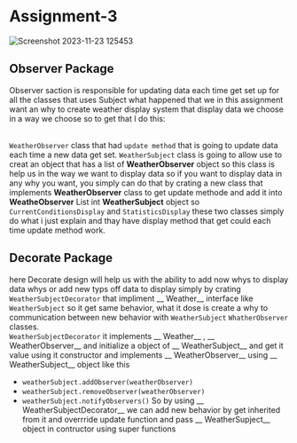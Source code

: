 # Assignment-3 <br>
![Screenshot 2023-11-23 125453](https://github.com/Muawiya-Ismael/Assignment-3/assets/116707240/9c974ea0-72ef-4c97-8c97-2f8aec94fe31)
<br>
## Observer Package
Observer saction is responsible for updating data each time get set up  for all the classes that uses Subject what happened that we in this assignment want an why to create weather display system that display data we choose in a way we choose so to get that I do this:<br><br>

```WeatherObserver``` class that had ```update method``` that is going to update data each time a new data get set.
```WeatherSubject``` class is going to allow use to creat an object that has a list of __WeatherObserver__ object so this class is help us in the way we want to display data so if you want to display data in any why you want, you simply can do that by crating a new class that implements __WeatherObserver__ class to get update methode and add it into __WeatheObserver__ List int __WeatherSubject__ object so ```CurrentConditionsDisplay``` and ```StatisticsDisplay``` these two classes simply do what i just explain and thay have display method that get could each time update method work. 

## Decorate Package
here Decorate design will help us with the ability to add now whys to display data whys or add new typs off data to display simply by crating ```WeatherSubjectDecorator``` that impliment __ Weather__  interface like ```WeatherSubject``` so it get same behavior, what it dose is create a why to communication between new behavior with ```WeatherSubject``` ```WhatherObserver``` classes. <br>
```WeatherSubjectDecorator``` it implements __ Weather__ , __ WeatherObserver__  and initialize a object of __ WeatherSubject__  and get it value using it constructor and implements __ WeatherObserver__  using __ WeatherSubject__  object like this 
- ```weatherSubject.addObserver(weatherObserver)```
- ```weatherSubject.removeObserver(weatherObserver)```
- ```weatherSubject.notifyObservers()```
So by using __ WeatherSubjectDecorator__  we can add new behavior by get inherited from it and overrride update function and pass __ WeatherSupject__  object in contructor using super functions 
